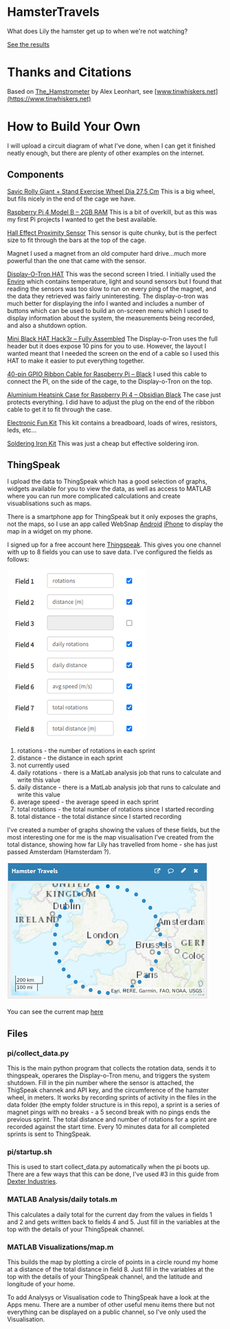 # HamsterTravels
What does Lily the hamster get up to when we're not watching?

[See the results](https://thingspeak.com/channels/1061276)


# Thanks and Citations
Based on [The_Hamstrometer](https://github.com/aleonhart/The_Hamstrometer) by Alex Leonhart, see [www.tinwhiskers.net](https://www.tinwhiskers.net)


# How to Build Your Own
I will upload a circuit diagram of what I've done, when I can get it finished neatly enough, but there are plenty of other examples on the internet.

## Components ##

[Savic Rolly Giant + Stand Exercise Wheel Dia 27,5 Cm](https://www.amazon.co.uk/gp/product/B002J1NHFI/ref=ppx_yo_dt_b_search_asin_title?ie=UTF8&psc=1)
This is a big wheel, but fils nicely in the end of the cage we have.

[Raspberry Pi 4 Model B – 2GB RAM](https://shop.pimoroni.com/products/raspberry-pi-4?variant=291570874123072GB%20RAM)
This is a bit of overkill, but as this was my first Pi projects I wanted to get the best available.

[Hall Effect Proximity Sensor](https://www.amazon.co.uk/gp/product/B07BFMSJZH/ref=ppx_yo_dt_b_asin_title_o05_s00?ie=UTF8&psc=1)
This sensor is quite chunky, but is the perfect size to fit through the bars at the top of the cage.

Magnet
I used a magnet from an old computer hard drive...much more powerful than the one that came with the sensor.

[Display-O-Tron HAT](https://shop.pimoroni.com/products/display-o-tron-hat)
This was the second screen I tried.  I initially used the [Enviro](https://shop.pimoroni.com/products/enviro?variant=31155658489939) which contains temperature, light and sound sensors but I found that reading the sensors was too slow to run on every ping of the magnet, and the data they retrieved was fairly uninteresting.  The display-o-tron was much better for displaying the info I wanted and includes a number of buttons which can be used to build an on-screen menu which I used to display information about the system, the measurements being recorded, and also a shutdown option.

[Mini Black HAT Hack3r – Fully Assembled](https://shop.pimoroni.com/products/mini-black-hat-hack3r?variant=19448025991Fully%20Assembled)
The Display-o-Tron uses the full header but it does expose 10 pins for you to use.  However, the layout I wanted meant that I needed the screen on the end of a cable so I used this HAT to make it easier to put everything together.

[40-pin GPIO Ribbon Cable for Raspberry Pi – Black](https://shop.pimoroni.com/products/gpio-ribbon-cable-for-raspberry-pi-model-a-b-40-pins?variant=1005871341)
I used this cable to connect the PI, on the side of the cage, to the Display-o-Tron on the top.

[Aluminium Heatsink Case for Raspberry Pi 4 – Obsidian Black](https://shop.pimoroni.com/products/aluminium-heatsink-case-for-raspberry-pi-4?variant=29430673178707Obsidian%20Black)
The case just protects everything.  I did have to adjust the plug on the end of the ribbon cable to get it to fit through the case.

[Electronic Fun Kit](https://www.amazon.co.uk/gp/product/B01ERP6WL4/ref=ppx_yo_dt_b_asin_title_o05_s00?ie=UTF8&psc=1)
This kit contains a breadboard, loads of wires, resistors, leds, etc...

[Soldering Iron Kit](https://www.amazon.co.uk/gp/product/B07ZQDLPR8/ref=ppx_yo_dt_b_asin_title_o04_s00?ie=UTF8&psc=1)
This was just a cheap but effective soldering iron.

## ThingSpeak ##

I upload the data to ThingSpeak which has a good selection of graphs, widgets available for you to view the data, as well as access to MATLAB where you can run more complicated calculations and create visuablisations such as maps.

There is a smartphone app for ThingSpeak but it only exposes the graphs, not the maps, so I use an app called WebSnap [Android](https://play.google.com/store/apps/details?id=com.web2mine.wg01&hl=en_GB&gl=US) [iPhone](https://apps.apple.com/gb/app/websnap-screenshots-for-devs/id911259165) to display the map in a widget on my phone.

I signed up for a free account here [Thingspeak](https://thingspeak.com/).  This gives you one channel with up to 8 fields you can use to save data. I've configured the fields as follows:

![Fields](https://raw.githubusercontent.com/gavinallen-dev/HamsterTravels/init_repo/images/thingspeak_fields.PNG?raw=true)

1. rotations - the number of rotations in each sprint
2. distance - the distance in each sprint
3. not currently used
4. daily rotations - there is a MatLab analysis job that runs to calculate and write this value
5. daily distance - there is a MatLab analysis job that runs to calculate and write this value
6. average speed - the average speed in each sprint
7. total rotations - the total number of rotations since I started recording
8. total distance - the total distance since I started recording

I've created a number of graphs showing the values of these fields, but the most interesting one for me is the map visualisation I've created from the total distance, showing how far Lily has travelled from home - she has just passed Amsterdam (Hamsterdam ?).

![Map](https://raw.githubusercontent.com/gavinallen-dev/HamsterTravels/init_repo/images/map.PNG?raw=true)

You can see the current map [here](https://thingspeak.com/apps/matlab_visualizations/350197)

## Files ##

### pi/collect_data.py ###
This is the main python program that collects the rotation data, sends it to thingspeak, operares the Display-o-Tron menu, and triggers the system shutdown.  Fill in the pin number where the sensor is attached, the ThigSpeak channek and API key, and the circumference of the hamster wheel, in meters.
It works by recording sprints of activity in the files in the data folder (the empty folder structure is in this repo), a sprint is a series of magnet pings with no breaks - a 5 second break with no pings ends the previous sprint.  The total distance and number of rotations for a sprint are recorded against the start time.  Every 10 minutes data for all completed sprints is sent to ThingSpeak.

### pi/startup.sh ###
This is used to start collect_data.py automatically when the pi boots up.  There are a few ways that this can be done, I've used #3 in this guide from [Dexter Industries](https://www.dexterindustries.com/howto/run-a-program-on-your-raspberry-pi-at-startup/).

### MATLAB Analysis/daily totals.m ###
This calculates a daily total for the current day from the values in fields 1 and 2 and gets written back to fields 4 and 5.  Just fill in the variables at the top with the details of your ThingSpeak channel.

### MATLAB Visualizations/map.m ###
This builds the map by plotting a circle of points in a circle round my home at a distance of the total distance in field 8.  Just fill in the variables at the top with the details of your ThingSpeak channel, and the latitude and longitude of your home.

To add Analysys or Visualisation code to ThingSpeak have a look at the Apps menu.  There are a number of other useful menu items there but not everything can be displayed on a public channel, so I've only used the Visualisation.
